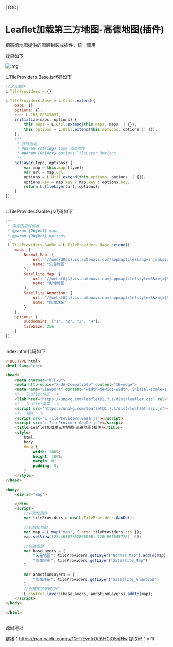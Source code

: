 [TOC]


# Leaflet加载第三方地图-高德地图(插件)

 把高德地图提供的图层封装成插件，统一调用

 

效果如下

![img](https://pzy-images.oss-cn-hangzhou.aliyuncs.com/img/202110291636793.png)![点击并拖拽以移动](data:image/gif;base64,R0lGODlhAQABAPABAP///wAAACH5BAEKAAAALAAAAAABAAEAAAICRAEAOw==)



L.TileProviders.Base.js代码如下

```javascript
//定义插件
L.TileProviders = {};

L.TileProviders.Base = L.Class.extend({
    maps: {},
    options: {},
    crs: L.CRS.EPSG3857,
    initialize(maps, options) {
        this.maps = L.Util.extend(this.maps, maps || {});
        this.options = L.Util.extend(this.options, options || {});
    },
    /**
     * 获取图层
     * @param {string} type 图层类型
     * @param {Object} options TileLayer Options
     */
    getLayer(type, options) {
        var map = this.maps[type];
        var url = map.url;
        options = L.Util.extend(this.options, options || {});
        options.key = map.key ? map.key : options.key;
        return L.tileLayer(url, options);
    }
});
```

![点击并拖拽以移动](data:image/gif;base64,R0lGODlhAQABAPABAP///wAAACH5BAEKAAAALAAAAAABAAEAAAICRAEAOw==)

L.TileProvider.GaoDe.js代码如下

```javascript
/**
 * 高德图层提供者
 * @param {Object} maps 
 * @param {Object} options
 */
 L.TileProviders.GaoDe = L.TileProviders.Base.extend({
    maps: {
        Normal_Map: {
            url: "//webrd0{s}.is.autonavi.com/appmaptile?lang=zh_cn&size=1&scale=1&style=8&x={x}&y={y}&z={z}",
            name: "矢量地图"
        },
        Satellite_Map: {
            url: "//webst0{s}.is.autonavi.com/appmaptile?style=6&x={x}&y={y}&z={z}",
            name: "影像地图"
        },
        Satellite_Annotion: {
            url: "//webst0{s}.is.autonavi.com/appmaptile?style=8&x={x}&y={y}&z={z}",
            name: "影像注记"
        }
    },
    options: {
        subdomains: ["1", "2", "3", "4"],
        tileSize: 256
    }
});
```

![点击并拖拽以移动](data:image/gif;base64,R0lGODlhAQABAPABAP///wAAACH5BAEKAAAALAAAAAABAAEAAAICRAEAOw==)

index.html代码如下

```html
<!DOCTYPE html>
<html lang="en">

<head>
    <meta charset="UTF-8">
    <meta http-equiv="X-UA-Compatible" content="IE=edge">
    <meta name="viewport" content="width=device-width, initial-scale=1.0">
    <!-- leaflet样式 -->
    <link href="https://unpkg.com/leaflet@1.7.1/dist/leaflet.css" rel="stylesheet" />
    <!-- leaflet类库 -->
    <script src="https://unpkg.com/leaflet@1.7.1/dist/leaflet-src.js"></script>
    <!-- 插件 -->
    <script src="L.TileProviders.Base.js"></script>
    <script src="L.TileProvider.GaoDe.js"></script>
    <title>Leaflet加载第三方地图-高德地图(插件)</title>
    <style>
        html,
        body,
        #map {
            width: 100%;
            height: 100%;
            margin: 0;
            padding: 0;
        }
    </style>
</head>

<body>
    <div id="map">

    </div>
    <script>
        //初始化插件
        var tileProviders = new L.TileProviders.GaoDe();

        //初始化地图
        var map = L.map("map", { crs: tileProviders.crs });
        map.setView([28.46337852800008, 120.967045726], 6);

        //创建图层
        var baseLayers = {
            "矢量地图": tileProviders.getLayer("Normal_Map").addTo(map),
            "影像地图": tileProviders.getLayer("Satellite_Map")
        }

        var annotionLayers = {
            "影像注记": tileProviders.getLayer("Satellite_Annotion")
        }
        //创建图层管理控件
        L.control.layers(baseLayers, annotionLayers).addTo(map);
    </script>
</body>

</html>
```

![点击并拖拽以移动](data:image/gif;base64,R0lGODlhAQABAPABAP///wAAACH5BAEKAAAALAAAAAABAAEAAAICRAEAOw==)

源码地址

链接：https://pan.baidu.com/s/1Q-TjEvofrOtt6HCjO5njHw 
 提取码：yf1f